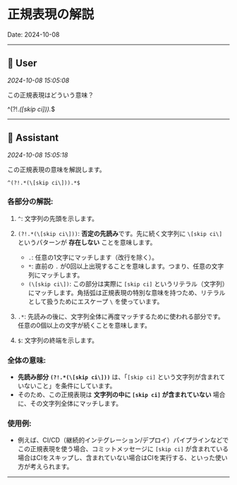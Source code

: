 # 正規表現の解説

Date: 2024-10-08

---

## 👤 User
*2024-10-08 15:05:08*

この正規表現はどういう意味？

^(?!.*([skip ci])).*$

---

## 🤖 Assistant
*2024-10-08 15:05:18*

この正規表現の意味を解説します。

`^(?!.*(\[skip ci\])).*$`

### 各部分の解説:
1. `^`: 文字列の先頭を示します。

2. `(?!.*(\[skip ci\]))`: **否定の先読み**です。先に続く文字列に `\[skip ci\]` というパターンが **存在しない** ことを意味します。

   - `.`: 任意の1文字にマッチします（改行を除く）。
   - `*`: 直前の `.` が0回以上出現することを意味します。つまり、任意の文字列にマッチします。
   - `(\[skip ci\])`: この部分は実際に `[skip ci]` というリテラル（文字列）にマッチします。角括弧は正規表現の特別な意味を持つため、リテラルとして扱うためにエスケープ `\` を使っています。

3. `.*`: 先読みの後に、文字列全体に再度マッチするために使われる部分です。任意の0個以上の文字が続くことを意味します。

4. `$`: 文字列の終端を示します。

### 全体の意味:
- **先読み部分 `(?!.*(\[skip ci\]))`** は、「`[skip ci]` という文字列が含まれていないこと」を条件にしています。
- そのため、この正規表現は **文字列の中に `[skip ci]` が含まれていない** 場合に、その文字列全体にマッチします。

### 使用例:
- 例えば、CI/CD（継続的インテグレーション/デプロイ）パイプラインなどでこの正規表現を使う場合、コミットメッセージに `[skip ci]` が含まれている場合はCIをスキップし、含まれていない場合はCIを実行する、といった使い方が考えられます。

---

